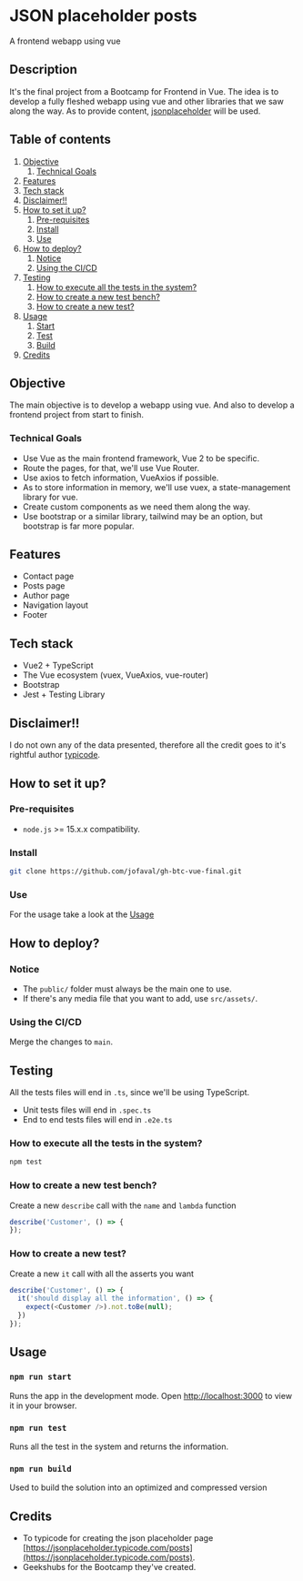# JSON placeholder posts #

A frontend webapp using vue

## Description

It's the final project from a Bootcamp for Frontend in Vue. The idea is to develop a fully fleshed webapp using vue and other libraries that we saw along the way. As to provide content, [jsonplaceholder](https://jsonplaceholder.typicode.com/posts) will be used.

## Table of contents

1. [Objective](#objective)
    1. [Technical Goals](#technical-goals)
1. [Features](#features)
1. [Tech stack](#tech-stack)
1. [Disclaimer!!](#disclaimer)
1. [How to set it up?](#how-to-set-it-up)
    1. [Pre-requisites](#pre-requisites)
    1. [Install](#install)
    1. [Use](#use)
1. [How to deploy?](#how-to-deploy)
    1. [Notice](#notice)
    1. [Using the CI/CD](#using-the-cicd)
1. [Testing](#testing)
    1. [How to execute all the tests in the system?](#how-to-execute-all-the-tests-in-the-system)
    1. [How to create a new test bench?](#how-to-create-a-new-test-bench)
    1. [How to create a new test?](#how-to-create-a-new-test)
1. [Usage](#usage)
    1. [Start](#npm-run-start)
    1. [Test](#npm-run-test)
    1. [Build](#npm-run-build)
1. [Credits](#credits)

## Objective

The main objective is to develop a webapp using vue. And also to develop a frontend project from start to finish.

### Technical Goals

- Use Vue as the main frontend framework, Vue 2 to be specific.
- Route the pages, for that, we'll use Vue Router.
- Use axios to fetch information, VueAxios if possible.
- As to store information in memory, we'll use vuex, a state-management library for vue.
- Create custom components as we need them along the way.
- Use bootstrap or a similar library, tailwind may be an option, but bootstrap is far more popular.

## Features

- Contact page
- Posts page
- Author page
- Navigation layout
- Footer

## Tech stack

- Vue2 + TypeScript
- The Vue ecosystem (vuex, VueAxios, vue-router)
- Bootstrap
- Jest + Testing Library

## Disclaimer!!

I do not own any of the data presented, therefore all the credit goes to it's rightful author [typicode](https://github.com/typicode).

## How to set it up?

### Pre-requisites

- `node.js` >= 15.x.x compatibility.

### Install

```bash
git clone https://github.com/jofaval/gh-btc-vue-final.git
```

### Use

For the usage take a look at the [Usage](#usage)

## How to deploy?

### Notice

- The `public/` folder must always be the main one to use.
- If there's any media file that you want to add, use `src/assets/`.

### Using the CI/CD

Merge the changes to `main`.

## Testing

All the tests files will end in `.ts`, since we'll be using TypeScript.

- Unit tests files will end in `.spec.ts`
- End to end tests files will end in `.e2e.ts`

### How to execute all the tests in the system?

```bash
npm test
```

### How to create a new test bench?

Create a new `describe` call with the `name` and `lambda` function

```javascript
describe('Customer', () => {
});
```

### How to create a new test?

Create a new `it` call with all the asserts you want

```javascript
describe('Customer', () => {
  it('should display all the information', () => {
    expect(<Customer />).not.toBe(null);
  })
});
```

## Usage

### `npm run start`

Runs the app in the development mode. Open [http://localhost:3000](http://localhost:3000) to view it in your browser.

### `npm run test`

Runs all the test in the system and returns the information.

### `npm run build`

Used to build the solution into an optimized and compressed version

## Credits

- To typicode for creating the json placeholder page [https://jsonplaceholder.typicode.com/posts](https://jsonplaceholder.typicode.com/posts).
- Geekshubs for the Bootcamp they've created.